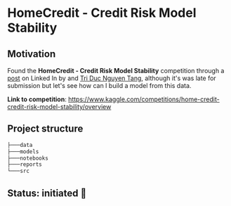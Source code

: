 # HomeCredit - Credit Risk Model Stability

## Motivation

Found the **HomeCredit - Credit Risk Model Stability** competition through a [post](https://www.linkedin.com/feed/update/urn:li:activity:7202186950538129408/) on Linked In by and [Tri Duc Nguyen Tang](https://www.linkedin.com/in/tri-duc-n-099528133/), although it's was late for submission but let's see how can I build a model from this data.

**Link to competition**: https://www.kaggle.com/competitions/home-credit-credit-risk-model-stability/overview

## Project structure

```bash
├───data
├───models
├───notebooks
├───reports
└───src
```

## Status: initiated 🚀


